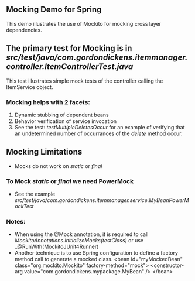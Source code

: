 Mocking Demo for Spring
-----------------------



This demo illustrates the use of Mockito for mocking cross layer dependencies.

## The primary test for Mocking is in _src/test/java/com.gordondickens.itemmanager.controller.ItemControllerTest.java_
This test illustrates simple mock tests of the controller calling the ItemService object.

### Mocking helps with 2 facets:
1. Dynamic stubbing of dependent beans
2. Behavior verification of service invocation
3. See the test: _testMultipleDeletesOccur_ for an example of verifying that an undetermined number of occurrances of the _delete_ method occur.

## Mocking Limitations
 - Mocks do not work on _static_ or _final_

### To Mock _static_ or _final_ we need PowerMock
 - See the example _src/test/java/com.gordondickens.itemmanager.service.MyBeanPowerMockTest_



### Notes:

 - When using the @Mock annotation, it is required to call _MockitoAnnotations.initializeMocks(testClass)_ or use _@RunWith(MockitoJUnit4Runner)
 - Another technique is to use Spring configuration to define a factory method call to generate a mocked class.
   \<bean id="myMockedBean" class="org.mockito.Mockito" factory-method="mock"\>
       \<constructor-arg value="com.gordondickens.mypackage.MyBean" /\>
   \</bean\>


